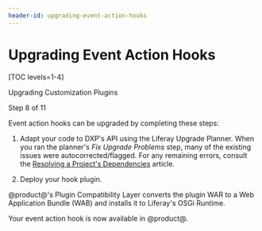 ```yaml
---
header-id: upgrading-event-action-hooks
---
```


# Upgrading Event Action Hooks

[TOC levels=1-4]

<div class="learn-path-step row">
    <p id="stepTitle">Upgrading Customization Plugins</p><p>Step 8 of 11</p>
</div>

Event action hooks can be upgraded by completing these steps:

1.  Adapt your code to DXP's API using the Liferay Upgrade Planner. When
    you ran the planner's *Fix Upgrade Problems* step, many of the existing
    issues were autocorrected/flagged. For any remaining errors, consult the
    [Resolving a Project's Dependencies](/docs/7-2/tutorials/-/knowledge_base/t/resolving-a-projects-dependencies)
    article.

2.  Deploy your hook plugin.

@product@'s Plugin Compatibility Layer converts the plugin WAR to a Web
Application Bundle (WAB) and installs it to Liferay's OSGi Runtime.

Your event action hook is now available in @product@.
